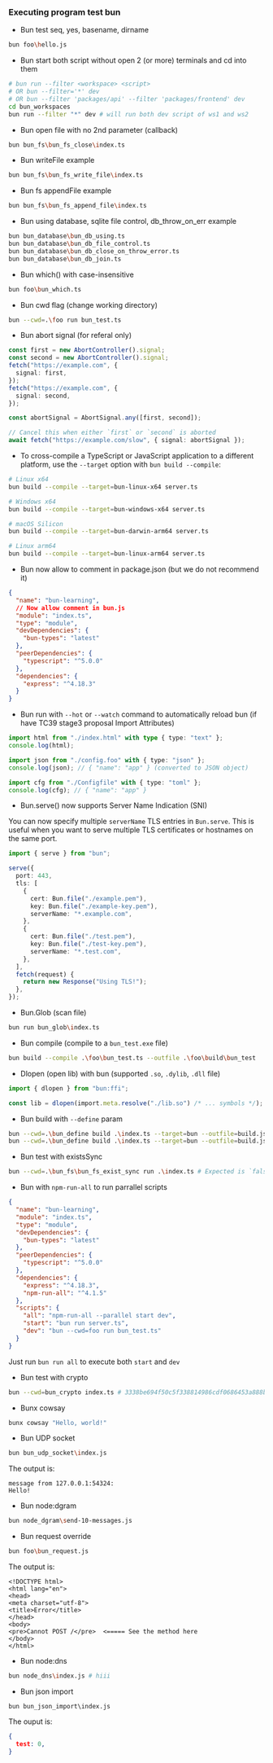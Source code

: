 ### Executing program test bun

* Bun test seq, yes, basename, dirname
```sh
bun foo\hello.js
```

* Bun start both script without open 2 (or more) terminals and cd into them
```sh
# bun run --filter <workspace> <script>
# OR bun --filter='*' dev
# OR bun --filter 'packages/api' --filter 'packages/frontend' dev
cd bun_workspaces
bun run --filter "*" dev # will run both dev script of ws1 and ws2
```

* Bun open file with no 2nd parameter (callback)
```sh
bun bun_fs\bun_fs_close\index.ts
```

* Bun writeFile example
```sh
bun bun_fs\bun_fs_write_file\index.ts
```

* Bun fs appendFile example
```sh
bun bun_fs\bun_fs_append_file\index.ts
```

* Bun using database, sqlite file control, db_throw_on_err example
```sh
bun bun_database\bun_db_using.ts
bun bun_database\bun_db_file_control.ts
bun bun_database\bun_db_close_on_throw_error.ts
bun bun_database\bun_db_join.ts
```

* Bun which() with case-insensitive
```sh
bun foo\bun_which.ts
```

* Bun cwd flag (change working directory)
```sh
bun --cwd=.\foo run bun_test.ts
```

* Bun abort signal (for referal only)
```ts
const first = new AbortController().signal;
const second = new AbortController().signal;
fetch("https://example.com", {
  signal: first,
});
fetch("https://example.com", {
  signal: second,
});

const abortSignal = AbortSignal.any([first, second]);

// Cancel this when either `first` or `second` is aborted
await fetch("https://example.com/slow", { signal: abortSignal });
```

* To cross-compile a TypeScript or JavaScript application to a different platform, use the `--target` option with `bun build --compile`:

```sh
# Linux x64
bun build --compile --target=bun-linux-x64 server.ts

# Windows x64
bun build --compile --target=bun-windows-x64 server.ts

# macOS Silicon
bun build --compile --target=bun-darwin-arm64 server.ts

# Linux arm64
bun build --compile --target=bun-linux-arm64 server.ts
```

* Bun now allow to comment in package.json (but we do not recommend it)
```json
{
  "name": "bun-learning",
  // Now allow comment in bun.js
  "module": "index.ts",
  "type": "module",
  "devDependencies": {
    "bun-types": "latest"
  },
  "peerDependencies": {
    "typescript": "^5.0.0"
  },
  "dependencies": {
    "express": "^4.18.3"
  }
}
```

* Bun run with `--hot` or `--watch` command to automatically reload bun (if have TC39 stage3 proposal Import Attributes)

```ts
import html from "./index.html" with type { type: "text" };
console.log(html);

import json from "./config.foo" with { type: "json" };
console.log(json); // { "name": "app" } (converted to JSON object)

import cfg from "./Configfile" with { type: "toml" };
console.log(cfg); // { "name": "app" }
```

* Bun.serve() now supports Server Name Indication (SNI)

You can now specify multiple `serverName` TLS entries in `Bun.serve`. This is useful when you want to serve multiple TLS certificates or hostnames on the same port.

```ts
import { serve } from "bun";

serve({
  port: 443,
  tls: [
    {
      cert: Bun.file("./example.pem"),
      key: Bun.file("./example-key.pem"),
      serverName: "*.example.com",
    },
    {
      cert: Bun.file("./test.pem"),
      key: Bun.file("./test-key.pem"),
      serverName: "*.test.com",
    },
  ],
  fetch(request) {
    return new Response("Using TLS!");
  },
});
```

* Bun.Glob (scan file)

```sh
bun run bun_glob\index.ts
```

* Bun compile (compile to a `bun_test.exe` file)
```sh
bun build --compile .\foo\bun_test.ts --outfile .\foo\build\bun_test
```

* Dlopen (open lib) with bun (supported `.so`, `.dylib`, `.dll` file)
```ts
import { dlopen } from "bun:ffi";

const lib = dlopen(import.meta.resolve("./lib.so") /* ... symbols */);
```

* Bun build with `--define` param
```sh
bun --cwd=.\bun_define build .\index.ts --target=bun --outfile=build.js # none crash
bun --cwd=.\bun_define build .\index.ts --target=bun --outfile=build.js --define "console.log=console.error"
```

* Bun test with existsSync
```sh
bun --cwd=.\bun_fs\bun_fs_exist_sync run .\index.ts # Expected is `false false false true`
```

* Bun with `npm-run-all` to run parrallel scripts
```json
{
  "name": "bun-learning",
  "module": "index.ts",
  "type": "module",
  "devDependencies": {
    "bun-types": "latest"
  },
  "peerDependencies": {
    "typescript": "^5.0.0"
  },
  "dependencies": {
    "express": "^4.18.3",
    "npm-run-all": "^4.1.5"
  },
  "scripts": {
    "all": "npm-run-all --parallel start dev",
    "start": "bun run server.ts",
    "dev": "bun --cwd=foo run bun_test.ts"
  }
}
```

Just run `bun run all` to execute both `start` and `dev`

* Bun test with crypto
```sh
bun --cwd=bun_crypto index.ts # 3338be694f50c5f338814986cdf0686453a888b84f424d792af4b9202398f392
```

* Bunx cowsay
```sh
bunx cowsay "Hello, world!"
```

* Bun UDP socket
```sh
bun bun_udp_socket\index.js
```
The output is:
```
message from 127.0.0.1:54324:
Hello!
```

* Bun node:dgram
```sh
bun node_dgram\send-10-messages.js
```

* Bun request override
```sh
bun foo\bun_request.js
```

The output is:
```
<!DOCTYPE html>
<html lang="en">
<head>
<meta charset="utf-8">
<title>Error</title>
</head>
<body>
<pre>Cannot POST /</pre>  <===== See the method here
</body>
</html>
```

* Bun node:dns
```sh
bun node_dns\index.js # hiii
```

* Bun json import
```
bun bun_json_import\index.js
```

The ouput is:
```json
{
  test: 0,
}
```
